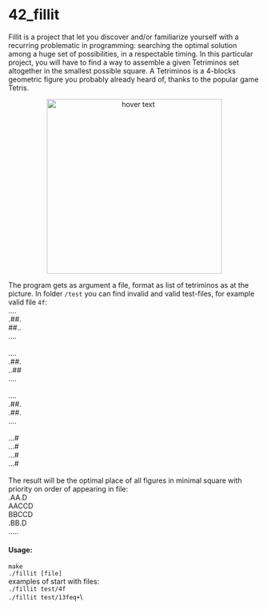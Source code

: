 # 42_fillit

Fillit is a project that let you discover and/or familiarize yourself with a recurring
problematic in programming: searching the optimal solution among a huge set of possibilities, in a respectable timing. In this particular project, you will have to find a way to
assemble a given Tetriminos set altogether in the smallest possible square.
A Tetriminos is a 4-blocks geometric figure you probably already heard of, thanks to
the popular game Tetris.  

<p align="center">
  <img src="https://i.imgur.com/8gceU69.jpg" width="350" title="hover text">
</p>  

The program gets as argument a file, format as list of tetriminos as at the picture.
In folder `/test` you can find invalid and valid test-files, for example valid file `4f`:
 \
.... \
.##. \
##.. \
.... \
 \
.... \
.##. \
..## \
.... \
 \
.... \
.##. \
.##. \
.... \
 \
...# \
...# \
...# \
...# \
 \
The result will be the optimal place of all figures in minimal square with priority on order of appearing in file:
 \
.AA.D \
AACCD \
BBCCD \
.BB.D \
.....


#### Usage:
`make`\
`./fillit [file]`\
examples of start with files:\
`./fillit test/4f`\
`./fillit test/13feq+`\
